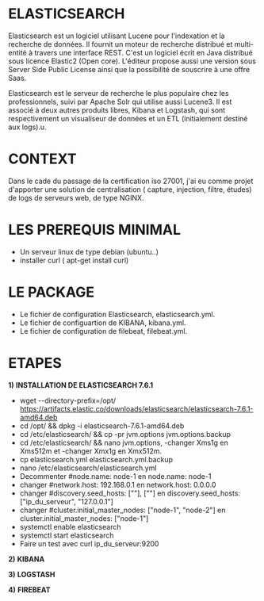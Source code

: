 
# ELASTICSEARCH

Elasticsearch est un logiciel utilisant Lucene pour l'indexation et la recherche de données. Il fournit un moteur de recherche distribué et multi-entité à travers une interface REST. C'est un logiciel écrit en Java distribué sous licence Elastic2 (Open core). L'éditeur propose aussi une version sous Server Side Public License ainsi que la possibilité de souscrire à une offre Saas.

Elasticsearch est le serveur de recherche le plus populaire chez les professionnels, suivi par Apache Solr qui utilise aussi Lucene3. Il est associé à deux autres produits libres, Kibana et Logstash, qui sont respectivement un visualiseur de données et un ETL (initialement destiné aux logs).u.

# CONTEXT

Dans le cade du passage de la certification iso 27001, j'ai eu comme projet d'apporter une solution de centralisation ( capture, injection, filtre, études) de logs de serveurs web, de type NGINX.

# LES PREREQUIS MINIMAL

  * Un serveur linux de type debian (ubuntu..)
  * installer curl ( apt-get install curl)

# LE PACKAGE

  * Le fichier de configuration Elasticsearch, elasticsearch.yml.
  * Le fichier de configuartion de KIBANA, kibana.yml.
  * Le fichier de configuration de filebeat, filebeat.yml. 

# ETAPES
 
 __1)__ __INSTALLATION DE ELASTICSEARCH 7.6.1__  
 
   *  wget --directory-prefix=/opt/ https://artifacts.elastic.co/downloads/elasticsearch/elasticsearch-7.6.1-amd64.deb
   *  cd /opt/ && dpkg -i elasticsearch-7.6.1-amd64.deb
   *  cd /etc/elasticsearch/ && cp -pr jvm.options jvm.options.backup
   *  cd /etc/elasticsearch/ && nano jvm.options, -changer Xms1g en Xms512m et -changer Xmx1g en Xmx512m.
   *  cp elasticsearch.yml elasticsearch.yml.backup
   *  nano /etc/elasticsearch/elasticsearch.yml 
   *  Decommenter #node.name: node-1 en node.name: node-1
   *  changer #network.host: 192.168.0.1 en network.host: 0.0.0.0
   *  changer #discovery.seed_hosts: [""], [""] en discovery.seed_hosts: ["ip_du_serveur", "127.0.0.1"]
   *  changer #cluster.initial_master_nodes: ["node-1", "node-2"] en cluster.initial_master_nodes: ["node-1"] 
   *  systemctl enable elasticsearch
   *  systemctl start elasticsearch
   *  Faire un test avec curl ip_du_serveur:9200


 
 __2)__ __KIBANA__

 __3)__  __LOGSTASH__

 __4)__  __FIREBEAT__
  
